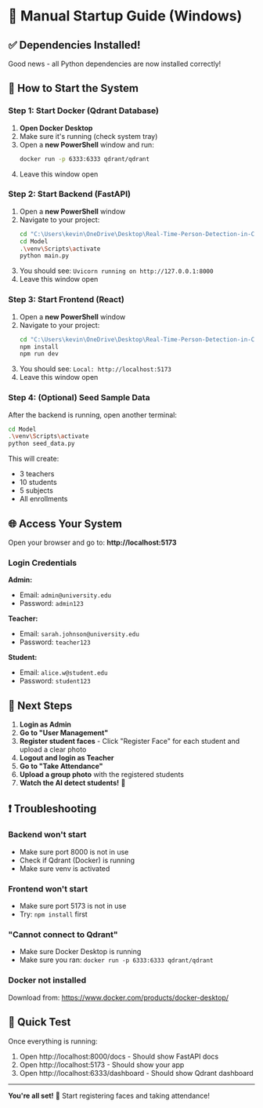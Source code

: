 # 🚀 Manual Startup Guide (Windows)

## ✅ Dependencies Installed!

Good news - all Python dependencies are now installed correctly!

## 🎯 How to Start the System

### Step 1: Start Docker (Qdrant Database)

1. **Open Docker Desktop**
2. Make sure it's running (check system tray)
3. Open a **new PowerShell** window and run:
   ```bash
   docker run -p 6333:6333 qdrant/qdrant
   ```
4. Leave this window open

### Step 2: Start Backend (FastAPI)

1. Open a **new PowerShell** window
2. Navigate to your project:
   ```bash
   cd "C:\Users\kevin\OneDrive\Desktop\Real-Time-Person-Detection-in-Crowds-Using-CNN"
   cd Model
   .\venv\Scripts\activate
   python main.py
   ```
3. You should see: `Uvicorn running on http://127.0.0.1:8000`
4. Leave this window open

### Step 3: Start Frontend (React)

1. Open a **new PowerShell** window
2. Navigate to your project:
   ```bash
   cd "C:\Users\kevin\OneDrive\Desktop\Real-Time-Person-Detection-in-Crowds-Using-CNN"
   npm install
   npm run dev
   ```
3. You should see: `Local: http://localhost:5173`
4. Leave this window open

### Step 4: (Optional) Seed Sample Data

After the backend is running, open another terminal:
```bash
cd Model
.\venv\Scripts\activate
python seed_data.py
```

This will create:
- 3 teachers
- 10 students  
- 5 subjects
- All enrollments

## 🌐 Access Your System

Open your browser and go to: **http://localhost:5173**

### Login Credentials

**Admin:**
- Email: `admin@university.edu`
- Password: `admin123`

**Teacher:**
- Email: `sarah.johnson@university.edu`
- Password: `teacher123`

**Student:**
- Email: `alice.w@student.edu`
- Password: `student123`

## 📝 Next Steps

1. **Login as Admin**
2. **Go to "User Management"**
3. **Register student faces** - Click "Register Face" for each student and upload a clear photo
4. **Logout and login as Teacher**
5. **Go to "Take Attendance"**
6. **Upload a group photo** with the registered students
7. **Watch the AI detect students!** 🎉

## ❗ Troubleshooting

### Backend won't start
- Make sure port 8000 is not in use
- Check if Qdrant (Docker) is running
- Make sure venv is activated

### Frontend won't start
- Make sure port 5173 is not in use
- Try: `npm install` first

### "Cannot connect to Qdrant"
- Make sure Docker Desktop is running
- Make sure you ran: `docker run -p 6333:6333 qdrant/qdrant`

### Docker not installed
Download from: https://www.docker.com/products/docker-desktop/

## 🎯 Quick Test

Once everything is running:
1. Open http://localhost:8000/docs - Should show FastAPI docs
2. Open http://localhost:5173 - Should show your app
3. Open http://localhost:6333/dashboard - Should show Qdrant dashboard

---

**You're all set!** 🚀 Start registering faces and taking attendance!

